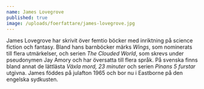 ```yaml
---
name: James Lovegrove
published: true
image: /uploads/foerfattare/james-lovegrove.jpg
---
```


James Lovegrove har skrivit över femtio böcker med inriktning på science fiction och fantasy. Bland hans barnböcker märks _Wings_, som nominerats till flera utmärkelser, och serien _The Clouded World_, som skrevs under pseudonymen Jay Amory och har översatta till flera språk. På svenska finns bland annat de lättlästa _Växla mord, 23 minuter_ och serien _Pinans 5 furstar_ utgivna. James föddes på julafton 1965 och bor nu i Eastborne på den engelska sydkusten.
